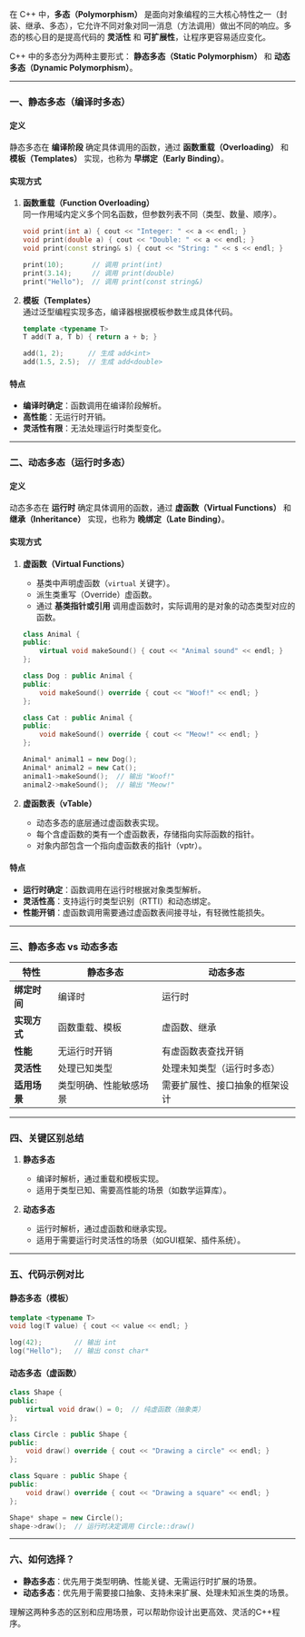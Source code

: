 

在 C++ 中，**多态（Polymorphism）** 是面向对象编程的三大核心特性之一（封装、继承、多态），它允许不同对象对同一消息（方法调用）做出不同的响应。多态的核心目的是提高代码的 **灵活性** 和 **可扩展性**，让程序更容易适应变化。

C++ 中的多态分为两种主要形式：
**静态多态（Static Polymorphism）** 和 **动态多态（Dynamic Polymorphism）**。

---

### 一、静态多态（编译时多态）
#### 定义
静态多态在 **编译阶段** 确定具体调用的函数，通过 **函数重载（Overloading）** 和 **模板（Templates）** 实现，也称为 **早绑定（Early Binding）**。

#### 实现方式
1. **函数重载（Function Overloading）**  
   同一作用域内定义多个同名函数，但参数列表不同（类型、数量、顺序）。
   ```cpp
   void print(int a) { cout << "Integer: " << a << endl; }
   void print(double a) { cout << "Double: " << a << endl; }
   void print(const string& s) { cout << "String: " << s << endl; }
   
   print(10);       // 调用 print(int)
   print(3.14);     // 调用 print(double)
   print("Hello");  // 调用 print(const string&)
   ```

2. **模板（Templates）**  
   通过泛型编程实现多态，编译器根据模板参数生成具体代码。
   ```cpp
   template <typename T>
   T add(T a, T b) { return a + b; }

   add(1, 2);      // 生成 add<int>
   add(1.5, 2.5);  // 生成 add<double>
   ```

#### 特点
- **编译时确定**：函数调用在编译阶段解析。
- **高性能**：无运行时开销。
- **灵活性有限**：无法处理运行时类型变化。

---

### 二、动态多态（运行时多态）
#### 定义
动态多态在 **运行时** 确定具体调用的函数，通过 **虚函数（Virtual Functions）** 和 **继承（Inheritance）** 实现，也称为 **晚绑定（Late Binding）**。

#### 实现方式
1. **虚函数（Virtual Functions）**  
   - 基类中声明虚函数（`virtual` 关键字）。
   - 派生类重写（Override）虚函数。
   - 通过 **基类指针或引用** 调用虚函数时，实际调用的是对象的动态类型对应的函数。

   ```cpp
   class Animal {
   public:
       virtual void makeSound() { cout << "Animal sound" << endl; }
   };

   class Dog : public Animal {
   public:
       void makeSound() override { cout << "Woof!" << endl; }
   };

   class Cat : public Animal {
   public:
       void makeSound() override { cout << "Meow!" << endl; }
   };

   Animal* animal1 = new Dog();
   Animal* animal2 = new Cat();
   animal1->makeSound();  // 输出 "Woof!"
   animal2->makeSound();  // 输出 "Meow!"
   ```

2. **虚函数表（vTable）**  
   - 动态多态的底层通过虚函数表实现。
   - 每个含虚函数的类有一个虚函数表，存储指向实际函数的指针。
   - 对象内部包含一个指向虚函数表的指针（vptr）。

#### 特点
- **运行时确定**：函数调用在运行时根据对象类型解析。
- **灵活性高**：支持运行时类型识别（RTTI）和动态绑定。
- **性能开销**：虚函数调用需要通过虚函数表间接寻址，有轻微性能损失。

---

### 三、静态多态 vs 动态多态
| 特性               | 静态多态                          | 动态多态                          |
|--------------------|-----------------------------------|-----------------------------------|
| **绑定时间**       | 编译时                            | 运行时                            |
| **实现方式**       | 函数重载、模板                    | 虚函数、继承                      |
| **性能**           | 无运行时开销                      | 有虚函数表查找开销                |
| **灵活性**         | 处理已知类型                      | 处理未知类型（运行时多态）        |
| **适用场景**       | 类型明确、性能敏感场景            | 需要扩展性、接口抽象的框架设计    |

---

### 四、关键区别总结
1. **静态多态**  
   - 编译时解析，通过重载和模板实现。
   - 适用于类型已知、需要高性能的场景（如数学运算库）。

2. **动态多态**  
   - 运行时解析，通过虚函数和继承实现。
   - 适用于需要运行时灵活性的场景（如GUI框架、插件系统）。

---

### 五、代码示例对比
#### 静态多态（模板）
```cpp
template <typename T>
void log(T value) { cout << value << endl; }

log(42);        // 输出 int
log("Hello");   // 输出 const char*
```

#### 动态多态（虚函数）
```cpp
class Shape {
public:
    virtual void draw() = 0;  // 纯虚函数（抽象类）
};

class Circle : public Shape {
public:
    void draw() override { cout << "Drawing a circle" << endl; }
};

class Square : public Shape {
public:
    void draw() override { cout << "Drawing a square" << endl; }
};

Shape* shape = new Circle();
shape->draw();  // 运行时决定调用 Circle::draw()
```

---

### 六、如何选择？
- **静态多态**：优先用于类型明确、性能关键、无需运行时扩展的场景。
- **动态多态**：优先用于需要接口抽象、支持未来扩展、处理未知派生类的场景。

理解这两种多态的区别和应用场景，可以帮助你设计出更高效、灵活的C++程序。